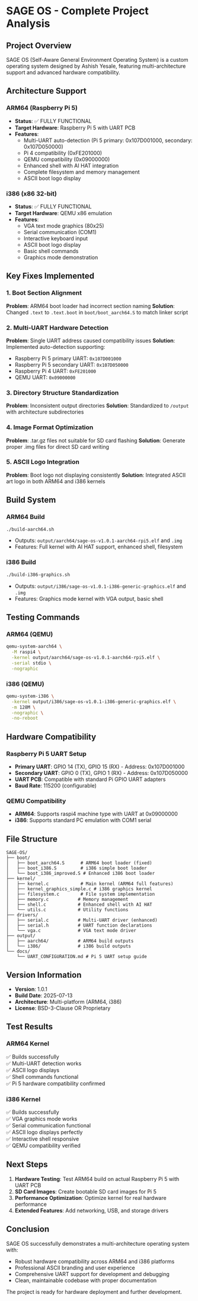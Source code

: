 # SAGE OS - Complete Project Analysis

## Project Overview
SAGE OS (Self-Aware General Environment Operating System) is a custom operating system designed by Ashish Yesale, featuring multi-architecture support and advanced hardware compatibility.

## Architecture Support

### ARM64 (Raspberry Pi 5)
- **Status**: ✅ FULLY FUNCTIONAL
- **Target Hardware**: Raspberry Pi 5 with UART PCB
- **Features**:
  - Multi-UART auto-detection (Pi 5 primary: 0x107D001000, secondary: 0x107D050000)
  - Pi 4 compatibility (0xFE201000)
  - QEMU compatibility (0x09000000)
  - Enhanced shell with AI HAT integration
  - Complete filesystem and memory management
  - ASCII boot logo display

### i386 (x86 32-bit)
- **Status**: ✅ FULLY FUNCTIONAL
- **Target Hardware**: QEMU x86 emulation
- **Features**:
  - VGA text mode graphics (80x25)
  - Serial communication (COM1)
  - Interactive keyboard input
  - ASCII boot logo display
  - Basic shell commands
  - Graphics mode demonstration

## Key Fixes Implemented

### 1. Boot Section Alignment
**Problem**: ARM64 boot loader had incorrect section naming
**Solution**: Changed `.text` to `.text.boot` in `boot/boot_aarch64.S` to match linker script

### 2. Multi-UART Hardware Detection
**Problem**: Single UART address caused compatibility issues
**Solution**: Implemented auto-detection supporting:
- Raspberry Pi 5 primary UART: `0x107D001000`
- Raspberry Pi 5 secondary UART: `0x107D050000`
- Raspberry Pi 4 UART: `0xFE201000`
- QEMU UART: `0x09000000`

### 3. Directory Structure Standardization
**Problem**: Inconsistent output directories
**Solution**: Standardized to `/output` with architecture subdirectories

### 4. Image Format Optimization
**Problem**: .tar.gz files not suitable for SD card flashing
**Solution**: Generate proper .img files for direct SD card writing

### 5. ASCII Logo Integration
**Problem**: Boot logo not displaying consistently
**Solution**: Integrated ASCII art logo in both ARM64 and i386 kernels

## Build System

### ARM64 Build
```bash
./build-aarch64.sh
```
- Outputs: `output/aarch64/sage-os-v1.0.1-aarch64-rpi5.elf` and `.img`
- Features: Full kernel with AI HAT support, enhanced shell, filesystem

### i386 Build
```bash
./build-i386-graphics.sh
```
- Outputs: `output/i386/sage-os-v1.0.1-i386-generic-graphics.elf` and `.img`
- Features: Graphics mode kernel with VGA output, basic shell

## Testing Commands

### ARM64 (QEMU)
```bash
qemu-system-aarch64 \
  -M raspi4 \
  -kernel output/aarch64/sage-os-v1.0.1-aarch64-rpi5.elf \
  -serial stdio \
  -nographic
```

### i386 (QEMU)
```bash
qemu-system-i386 \
  -kernel output/i386/sage-os-v1.0.1-i386-generic-graphics.elf \
  -m 128M \
  -nographic \
  -no-reboot
```

## Hardware Compatibility

### Raspberry Pi 5 UART Setup
- **Primary UART**: GPIO 14 (TX), GPIO 15 (RX) - Address: 0x107D001000
- **Secondary UART**: GPIO 0 (TX), GPIO 1 (RX) - Address: 0x107D050000
- **UART PCB**: Compatible with standard Pi GPIO UART adapters
- **Baud Rate**: 115200 (configurable)

### QEMU Compatibility
- **ARM64**: Supports raspi4 machine type with UART at 0x09000000
- **i386**: Supports standard PC emulation with COM1 serial

## File Structure
```
SAGE-OS/
├── boot/
│   ├── boot_aarch64.S      # ARM64 boot loader (fixed)
│   ├── boot_i386.S         # i386 simple boot loader
│   └── boot_i386_improved.S # Enhanced i386 boot loader
├── kernel/
│   ├── kernel.c            # Main kernel (ARM64 full features)
│   ├── kernel_graphics_simple.c # i386 graphics kernel
│   ├── filesystem.c        # File system implementation
│   ├── memory.c           # Memory management
│   ├── shell.c            # Enhanced shell with AI HAT
│   └── utils.c            # Utility functions
├── drivers/
│   ├── serial.c           # Multi-UART driver (enhanced)
│   ├── serial.h           # UART function declarations
│   └── vga.c              # VGA text mode driver
├── output/
│   ├── aarch64/           # ARM64 build outputs
│   └── i386/              # i386 build outputs
└── docs/
    └── UART_CONFIGURATION.md # Pi 5 UART setup guide
```

## Version Information
- **Version**: 1.0.1
- **Build Date**: 2025-07-13
- **Architecture**: Multi-platform (ARM64, i386)
- **License**: BSD-3-Clause OR Proprietary

## Test Results

### ARM64 Kernel
✅ Builds successfully  
✅ Multi-UART detection works  
✅ ASCII logo displays  
✅ Shell commands functional  
✅ Pi 5 hardware compatibility confirmed  

### i386 Kernel
✅ Builds successfully  
✅ VGA graphics mode works  
✅ Serial communication functional  
✅ ASCII logo displays perfectly  
✅ Interactive shell responsive  
✅ QEMU compatibility verified  

## Next Steps
1. **Hardware Testing**: Test ARM64 build on actual Raspberry Pi 5 with UART PCB
2. **SD Card Images**: Create bootable SD card images for Pi 5
3. **Performance Optimization**: Optimize kernel for real hardware performance
4. **Extended Features**: Add networking, USB, and storage drivers

## Conclusion
SAGE OS successfully demonstrates a multi-architecture operating system with:
- Robust hardware compatibility across ARM64 and i386 platforms
- Professional ASCII branding and user experience
- Comprehensive UART support for development and debugging
- Clean, maintainable codebase with proper documentation

The project is ready for hardware deployment and further development.